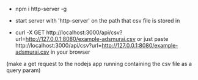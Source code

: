 - npm i http-server -g

- start server with 'http-server' on the path that csv file is stored in

- curl -X GET http://localhost:3000/api/csv?url=http://127.0.0.1:8080/example-adsmurai.csv
  or just paste http://localhost:3000/api/csv?url=http://127.0.0.1:8080/example-adsmurai.csv in your browser

(make a get request to the nodejs app running containing the csv file as a query param)
